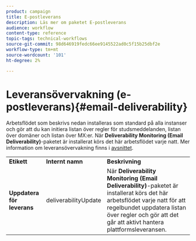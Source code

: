 ```yaml
---
product: campaign
title: E-postleverans
description: Läs mer om paketet E-postleverans
audience: workflow
content-type: reference
topic-tags: technical-workflows
source-git-commit: 98d646919fedc66ee9145522ad0c5f15b25dbf2e
workflow-type: tm+mt
source-wordcount: '101'
ht-degree: 2%

---
```



# Leveransövervakning (e-postleverans){#email-deliverability}

Arbetsflödet som beskrivs nedan installeras som standard på alla instanser och gör att du kan initiera listan över regler för studsmeddelanden, listan över domäner och listan över MX:er. När **Deliverability Monitoring (Email Deliverability)**-paketet är installerat körs det här arbetsflödet varje natt. Mer information om leveransövervakning finns i [avsnittet](../../delivery/using/about-deliverability.md).

<table> 
 <tbody> 
  <tr> 
   <td> <strong>Etikett</strong><br /> </td> 
   <td> <strong>Internt namn</strong><br /> </td> 
   <td> <strong>Beskrivning</strong><br /> </td> 
  </tr> 
  <tr> 
   <td> <strong>Uppdatera för leverans</strong><br /> </td> 
   <td> <span class="uicontrol">deliverabilityUpdate</span> <br /> </td> 
   <td>  När <strong>Deliverability Monitoring (Email Deliverability)</strong>-paketet är installerat körs det här arbetsflödet varje natt för att regelbundet uppdatera listan över regler och gör att det går att aktivt hantera plattformsleveransen.<br /> </td> 
  </tr> 
 </tbody> 
</table>

